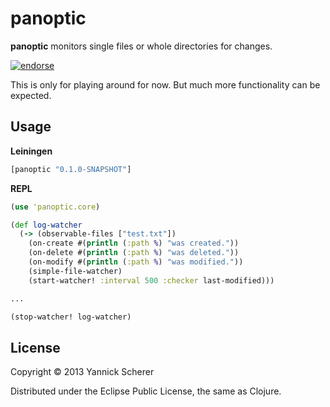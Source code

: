 # panoptic

__panoptic__ monitors single files or whole directories for changes.

[![endorse](https://api.coderwall.com/xsc/endorsecount.png)](https://coderwall.com/xsc)

This is only for playing around for now. But much more functionality can be expected.

## Usage

__Leiningen__

```clojure
[panoptic "0.1.0-SNAPSHOT"]
```

__REPL__

```clojure
(use 'panoptic.core)

(def log-watcher
  (-> (observable-files ["test.txt"])
    (on-create #(println (:path %) "was created."))
    (on-delete #(println (:path %) "was deleted."))
    (on-modify #(println (:path %) "was modified."))
    (simple-file-watcher)
    (start-watcher! :interval 500 :checker last-modified)))

...

(stop-watcher! log-watcher)
```

## License

Copyright &copy; 2013 Yannick Scherer

Distributed under the Eclipse Public License, the same as Clojure.
